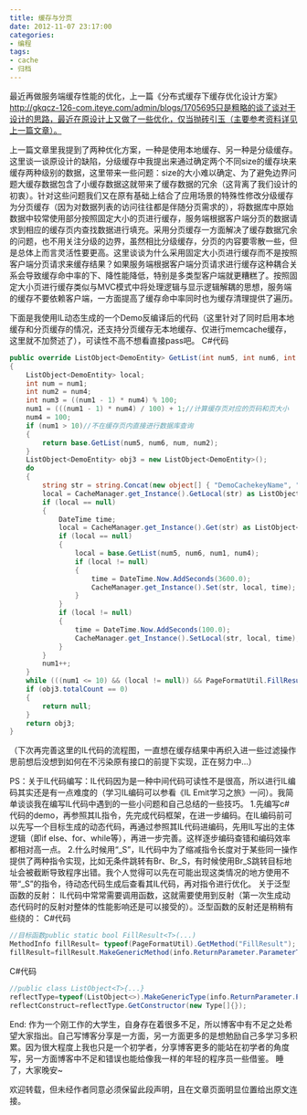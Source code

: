 ```yaml
---
title: 缓存与分页
date: 2012-11-07 23:17:00
categories: 
- 编程
tags:
- cache
- 归档
---
```

最近再做服务端缓存性能的优化，上一篇《分布式缓存下缓存优化设计方案》http://gkqcz-126-com.iteye.com/admin/blogs/1705695只是粗略的谈了谈对于设计的思路，最近在原设计上又做了一些优化，仅当抛砖引玉（主要参考资料详见上一篇文章）。 

上一篇文章里我提到了两种优化方案，一种是使用本地缓存、另一种是分级缓存。这里谈一谈原设计的缺陷，分级缓存中我提出来通过确定两个不同size的缓存块来缓存两种级别的数据，这里带来一些问题：size的大小难以确定、为了避免边界问题大缓存数据包含了小缓存数据这就带来了缓存数据的冗余（这背离了我们设计的初衷）。针对这些问题我们又在原有基础上结合了应用场景的特殊性修改分级缓存为分页缓存（因为对数据列表的访问往往都是伴随分页需求的），将数据库中原始数据中较常使用部分按照固定大小的页进行缓存，服务端根据客户端分页的数据请求到相应的缓存页内查找数据进行填充。采用分页缓存一方面解决了缓存数据冗余的问题，也不用关注分级的边界，虽然相比分级缓存，分页的内容要零散一些，但是总体上而言灵活性要更高。这里谈谈为什么采用固定大小页进行缓存而不是按照客户端分页请求来缓存结果？如果服务端根据客户端分页请求进行缓存这种耦合关系会导致缓存命中率的下、降性能降低，特别是多类型客户端就更糟糕了。按照固定大小页进行缓存类似与MVC模式中将处理逻辑与显示逻辑解耦的思想，服务端的缓存不要依赖客户端，一方面提高了缓存命中率同时也为缓存清理提供了遍历。 

下面是我使用IL动态生成的一个Demo反编译后的代码（这里针对了同时启用本地缓存和分页缓存的情况，还支持分页缓存无本地缓存、仅进行memcache缓存，这里就不加赘述了），可读性不高不想看直接pass吧。 
C#代码 
``` C#
public override ListObject<DemoEntity> GetList(int num5, int num6, int num1, int num4)  
{  
    ListObject<DemoEntity> local;  
    int num = num1;  
    int num2 = num4;  
    int num3 = ((num1 - 1) * num4) % 100;  
    num1 = (((num1 - 1) * num4) / 100) + 1;//计算缓存页对应的页码和页大小  
    num4 = 100;  
    if (num1 > 10)//不在缓存页内直接进行数据库查询  
    {  
        return base.GetList(num5, num6, num, num2);  
    }  
    ListObject<DemoEntity> obj3 = new ListObject<DemoEntity>();  
    do  
    {  
        string str = string.Concat(new object[] { "DemoCachekeyName", "|", num5, "|", num6, "|", num1, "|", num4 });//根据客户端分页请求计算出对应的cachekey  
        local = CacheManager.get_Instance().GetLocal(str) as ListObject<DemoEntity>;//LocalCache的访问  
        if (local == null)  
        {  
            DateTime time;  
            local = CacheManager.get_Instance().Get(str) as ListObject<DemoEntity>;//访问memcache  
            if (local == null)  
            {  
                local = base.GetList(num5, num6, num1, num4);  
                if (local != null)  
                {  
                    time = DateTime.Now.AddSeconds(3600.0);  
                    CacheManager.get_Instance().Set(str, local, time);  
                }  
            }  
            if (local != null)  
            {  
                time = DateTime.Now.AddSeconds(100.0);  
                CacheManager.get_Instance().SetLocal(str, local, time);  
            }  
        }  
        num1++;  
    }  
    while (((num1 <= 10) && (local != null)) && PageFormatUtil.FillResult<DemoEntity>(obj3, num2, num3, local));//填充结果集  
    if (obj3.totalCount == 0)  
    {  
        return null;  
    }  
    return obj3;  
}  
```

（下次再完善这里的IL代码的流程图，一直想在缓存结果中再织入进一些过滤操作思前想后没想到如何在不污染原有接口的前提下实现，正在努力中...） 

PS：关于IL代码编写：IL代码因为是一种中间代码可读性不是很高，所以进行IL编码其实还是有一点难度的（学习IL编码可以参看《IL Emit学习之旅》一问）。我简单谈谈我在编写IL代码中遇到的一些小问题和自己总结的一些技巧。 
    1.先编写c#代码的demo，再参照其IL指令，先完成代码框架，在进一步编码。在IL编码前可以先写一个目标生成的动态代码，再通过参照其IL代码进编码，先用IL写出的主体逻辑（即if else、for、while等），再进一步完善。这样逐步编码查错和编码效率都相对高一点。 
    2.什么时候用“_S”，IL代码中为了缩减指令长度对于某些同一操作提供了两种指令实现，比如无条件跳转有Br、Br_S，有时候使用Br_S跳转目标地址会被截断导致程序出错。我个人觉得可以先在可能出现这类情况的地方使用不带“_S”的指令，待动态代码生成后查看其IL代码，再对指令进行优化。 
关于泛型函数的反射： 
    IL代码中常常需要调用函数，这就需要使用到反射（第一次生成动态代码时的反射对整体的性能影响还是可以接受的）。泛型函数的反射还是稍稍有些绕的： 
C#代码 
``` C#
//目标函数public static bool FillResult<T>(...)  
MethodInfo fillResult= typeof(PageFormatUtil).GetMethod("FillResult");  
fillResult=fillResult.MakeGenericMethod(info.ReturnParameter.ParameterType.GetGenericArguments()[0]);//info.ReturnParameter.ParameterType.GetGenericArguments()获取函数返回结果中泛型参数的信息，MakeGenericMethod之后才是真正完成了泛型函数的反射  
```

C#代码 
``` C#
//public class ListObject<T>{...}  
reflectType=typeof(ListObject<>).MakeGenericType(info.ReturnParameter.ParameterType.GetGenericArguments()[0]);  
reflectConstruct=reflectType.GetConstructor(new Type[]{});  
```

End: 
   作为一个刚工作的大学生，自身存在着很多不足，所以博客中有不足之处希望大家指出。自己写博客分享是一方面，另一方面更多的是想勉励自己多学习多积累。因为很大程度上我也只是一个初学者，分享博客更多的能站在初学者的角度写，另一方面博客中不足和错误也能给像我一样的年轻的程序员一些借鉴。 睡了，大家晚安~ 

欢迎转载，但未经作者同意必须保留此段声明，且在文章页面明显位置给出原文连接。